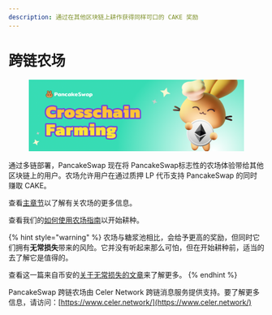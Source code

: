 ```yaml
---
description: 通过在其他区块链上耕作获得同样可口的 CAKE 奖励
---
```


# 跨链农场

<figure><img src="../../../.gitbook/assets/image (2) (2) (1).png" alt=""><figcaption></figcaption></figure>

通过多链部署，PancakeSwap 现在将 PancakeSwap标志性的农场体验带给其他区块链上的用户。农场允许用户在通过质押 LP 代币支持 PancakeSwap 的同时赚取 CAKE。&#x20;

查看[主章节](../../yield-farming.md)以了解有关农场的更多信息。&#x20;

查看我们的[如何使用农场指南](../ru-he-shi-yong-nong-chang.md)以开始耕种。

{% hint style="warning" %}
农场与糖浆池相比，会给予更高的奖励，但同时它们拥有**无常损失**带来的风险。它并没有听起来那么可怕，但在开始耕种前，适当的去了解它是值得的。

查看这一篇来自币安的[关于无常损失的文章](https://academy.binance.com/en/articles/impermanent-loss-explained)来了解更多。
{% endhint %}

PancakeSwap 跨链农场由 Celer Network 跨链消息服务提供支持。要了解更多信息，请访问：[https://www.celer.network/](https://www.celer.network/)
